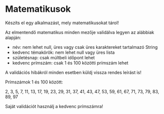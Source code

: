 # Matematikusok

Készíts el egy alkalmazást, mely matematikusokat tárol!

Az elmentendő matematikus minden mezője validálva legyen az alábbiak alapján:

- név: nem lehet null, üres vagy csak üres karaktereket tartalmazó String
- kedvenc témakörök: nem lehet null vagy üres lista
- születésnap: csak múltbeli időpont lehet
- kedvenc prímszám: csak 1 és 100 közötti prímszám lehet

A validációs hibákról minden esetben küldj vissza rendes leírást is!

Prímszámok 1 és 100 között:

2, 3, 5, 7, 11, 13, 17, 19, 23, 29, 31, 37, 41, 43, 47, 53, 59, 61, 67, 71, 73, 79, 83, 89, 97

Saját validációt használj a kedvenc prímszámra!
